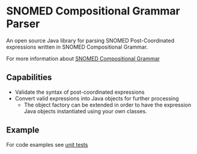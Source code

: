 # SNOMED Compositional Grammar Parser

An open source Java library for parsing SNOMED Post-Coordinated expressions written in SNOMED Compositional Grammar.

For more information about [SNOMED Compositional Grammar](https://github.com/IHTSDO/SNOMEDCT-Languages/tree/master/SnomedCTCompositionalGrammar)

## Capabilities
- Validate the syntax of post-coordinated expressions
- Convert valid expressions into Java objects for further processing
  - The object factory can be extended in order to have the expression Java objects instantiated using your own classes.

## Example
For code examples see [unit tests](https://github.com/IHTSDO/snomed-scg-parser/blob/develop/src/test/java/org/snomed/languages/scg/SCGExpressionParserTest.java#L18)

